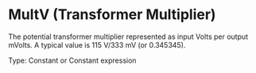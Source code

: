 # MultV (Transformer Multiplier)

The potential transformer multiplier represented as input Volts per output mVolts. A typical value is 115 V/333 mV (or 0.345345).

Type: Constant or Constant expression
